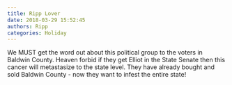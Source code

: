 ```yaml
---
title: Ripp Lover
date: 2018-03-29 15:52:45
authors: Ripp
categories: Holiday
---
```


 We MUST get the word out about this political group to the voters in Baldwin County.  Heaven forbid if they get Elliot in the State Senate then this cancer will metastasize to the state level.   They have already bought and sold Baldwin County - now they want to infest the entire state!